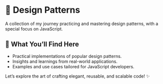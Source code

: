 # 🚀 Design Patterns

A collection of my journey practicing and mastering design patterns, with a special focus on JavaScript.  

## 🌟 What You’ll Find Here  
- Practical implementations of popular design patterns.  
- Insights and learnings from real-world applications.  
- Examples and use cases tailored for JavaScript developers.  

Let’s explore the art of crafting elegant, reusable, and scalable code! ✨  